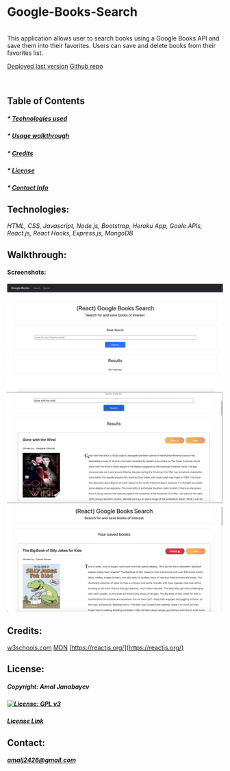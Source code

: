  # Google-Books-Search 


  <br>
  This application allows user to search books using a Google Books API and save them into their favorites. Users can save and delete books from their favorites list. 
  <br>

   [Deployed last version](https://guarded-castle-60005.herokuapp.com/)
   [Github repo](https://github.com/Amal31497/Google-Books-Search)

  <br>

  ## Table of Contents 
 
  ##### * [Technologies used](#Technologies)
  ##### * [Usage walkthrough](#Walkthrough)
  ##### * [Credits](#Credits)
  ##### * [License](#License)
  ##### * [Contact Info](#Contact)


  ## Technologies:
   _*HTML, CSS, Javascript, Node.js, Bootstrap, Heroku App, Goole APIs, React.js, React Hooks, Express.js, MongoDB*_

  ## Walkthrough:

  #### Screenshots:
  ![Screenshot](./Assets/screenshot1.png)
  ![Screenshot](./Assets/screenshot2.png)
  ![Screenshot](./Assets/screenshot3.png)
  
  ## Credits:
  [w3schools.com](w3schools.com)
  [MDN](MDN)
  [https://reactjs.org/](https://reactjs.org/)

  ## License: 

  ##### Copyright: Amal Janabayev

  ##### [![License: GPL v3](https://img.shields.io/badge/License-GPLv3-blue.svg)](https://www.gnu.org/licenses/gpl-3.0)

  ##### [License Link](https://www.gnu.org/licenses/gpl-3.0.en.html)


  ## Contact: 

  ##### amalj2426@gmail.com
